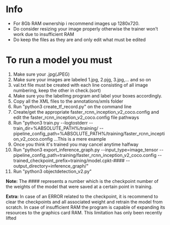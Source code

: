 # Info
- For 8Gb RAM ownership i recommend images up 1280x720. 
- Do consider resizing your image properly otherwise the trainer won't work due to insufficient RAM
- Do keep the files as they are and only edit what must be edited

# To run a model you must 
1.  Make sure your .jpg(JPEG)
2.  Make sure your images are labeled 1.jpg, 2.pjg, 3.jpg,... and so on
3.  val.txt file must be created with each line consisting of all image numbering, keep the other in check.(sort)
4.  Make sure you the labelImg program and label your boxes accordingly.
5.  Copy all the XML files to the annotations/xmls folder
6.  Run "python3 create_tf_record.py" on the command line
7.  Create/get the appropriate faster_rcnn_inception_v2_coco.config and edit the faster_rcnn_inception_v2_coco.config file pathways
8.  Run "python3 train.py --logtostderr --train_dir=%ABSOLUTE_PATH%/training/ --pipeline_config_path=%ABSOLUTE_PATH%/training/faster_rcnn_inception_v2_coco.config  ...This is a mere example
9.  Once you think it's trained you may cancel anytime halfway
10. Run "python3 export_inference_graph.py --input_type=image_tensor --pipeline_config_path=training/faster_rcnn_inception_v2_coco.config --trained_checkpoint_prefix=training/model.cpkt-#### --output_directory=inference_graph/"
11. Run "python3 objectdetection_v2.py"

**Note:** The #### represents a number which is the checkpoint number of the weights of the model that were saved at a certain point in training.

**Extra:** 
In case of an ERROR related to the checkpoint, it is recommend to clear the checkpoints and all associated weight and retrain the model from scratch.
In case of insufficient RAM the program is capable of expanding its resources to the graphics card RAM. This limitation has only been recently lifted

